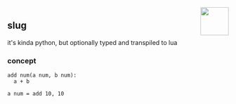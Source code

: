 <img src="http://nilq.dk/slug.png" width="64px" height="64px" align="right">

## slug

it's kinda python, but optionally typed and transpiled to lua

### concept

```
add num(a num, b num):
  a + b

a num = add 10, 10
```
